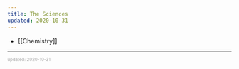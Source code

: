 ```yaml
---
title: The Sciences
updated: 2020-10-31
---
```


- [[Chemistry]]

---

<sup><sub><font color="#a6a6a6">updated: 2020-10-31</font></sub></sup>
